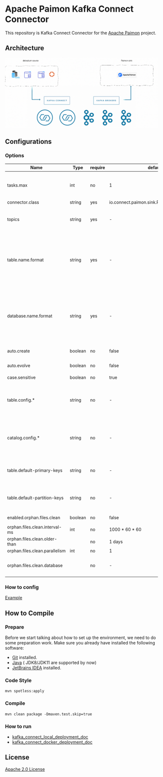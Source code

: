 # Apache Paimon Kafka Connect Connector

This repository is Kafka Connect Connector for the [Apache Paimon](https://paimon.apache.org/) project.

## Architecture
![img_1.png](img_1.png)

## Configurations

### Options 

| Name                           | Type    | require | default                                    | description                                                                                                                                                                     |
|--------------------------------|---------|---------|--------------------------------------------|---------------------------------------------------------------------------------------------------------------------------------------------------------------------------------|
| tasks.max                      | int     | no      | 1                                          | The concurrent number cannot exceed the number of topic partitions                                                                                                              |
| connector.class                | string  | yes     | io.connect.paimon.sink.PaimonSinkConnector | Fixed value                                                                                                                                                                     |
| topics                         | string  | yes     | -                                          | Topic for capturing data, multiple separated by commas                                                                                                                          |
| table.name.format              | string  | yes     | -                                          | A format string for the table, which may contain '${topic}' as a placeholder for the original topic name.For example: ${source.table}                                           |
| database.name.format           | string  | yes     | -                                          | A format string for the database, which may contain '${topic}' as a placeholder for the original topic name. For example: ${source.db}                                          |
| auto.create                    | boolean | no      | false                                      | Enabled auto create table.                                                                                                                                                      |
| auto.evolve                    | boolean | no      | false                                      | Enabled schema evolution.                                                                                                                                                       |
| case.sensitive                 | boolean | no      | true                                       | -                                                                                                                                                                               |
| table.config.*                 | string  | no      | -                                          | Paimon table config option, use prefix 'table.config.' to set, Refrence: [CoreOptions](https://paimon.apache.org/docs/master/maintenance/configurations/#coreoptions)           |
| catalog.config.*               | string  | no      | -                                          | Paimon catalog config option, use prefix 'catalog.config.' to set, Refrence: [CatalogOptions](https://paimon.apache.org/docs/master/maintenance/configurations/#catalogoptions) |
| table.default-primary-keys     | string  | no      | -                                          | Configure primary keys, multiple separated by commas.                                                                                                                           |
| table.default-partition-keys   | string  | no      | -                                          | Configure partition keys,  multiple separated by commas.                                                                                                                        |
| enabled.orphan.files.clean     | boolean | no      | false                                      | Enabled orphan files clean.                                                                                                                                                     |
| orphan.files.clean.interval-ms | int     | no      | 1000 * 60 * 60                             | -                                                                                                                                                                               |
| orphan.files.clean.older-than  |         | no      | 1 days                                     | -                                                                                                                                                                               |
| orphan.files.clean.parallelism | int     | no      | 1                                          | -                                                                                                                                                                               |
| orphan.files.clean.database    |         | no      | -                                          | Configure databases that require orphan file cleanup                                                                                                                            |

### How to config

[Example](src%2Fmain%2Fresources%2Fexample-fixed-bucket.json)

## How to Compile

### Prepare

Before we start talking about how to set up the environment, we need to do some preparation work. Make sure you already
have installed the following software:

* [Git](https://git-scm.com/book/en/v2/Getting-Started-Installing-Git) installed.
* [Java](https://www.java.com/en/download/) ( JDK8/JDK11 are supported by now) 
* [JetBrains IDEA](https://www.jetbrains.com/idea/) installed.

### Code Style

```shell
mvn spotless:apply
```

### Compile

```shell
mvn clean package -Dmaven.test.skip=true
```

### How to run

* [kafka_connect_local_deployment_doc](deploy%2Fkafka_connect_local_deployment_doc.md)
* [kafka_connect_docker_deployment_doc](deploy%2Fkafka_connect_docker_deployment_doc.md)


## License

[Apache 2.0 License](LICENSE)